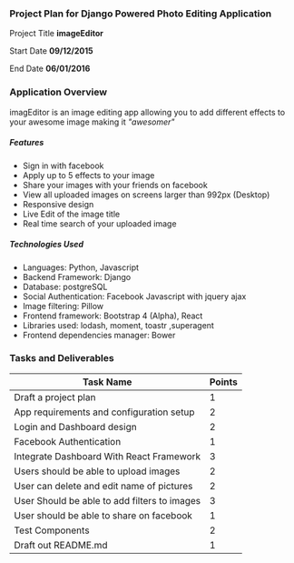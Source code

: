 ### Project Plan for **Django Powered Photo Editing Application**

Project Title
**imageEditor**

Start Date
**09/12/2015**

End Date
**06/01/2016**


### Application Overview

imagEditor is an image editing app allowing you to add different effects to your awesome image making it _"awesomer"_ 

##### Features
- Sign in with facebook
- Apply up to 5 effects to your image
- Share your images with your friends on facebook
- View all uploaded images on screens larger than 992px (Desktop)
- Responsive design
- Live Edit of the image title
- Real time search of your uploaded image

##### Technologies Used
- Languages: Python, Javascript
- Backend Framework: Django
- Database: postgreSQL
- Social Authentication: Facebook Javascript with jquery ajax
- Image filtering: Pillow
- Frontend framework: Bootstrap 4 (Alpha), React
- Libraries used: lodash, moment, toastr ,superagent
- Frontend dependencies manager: Bower


### Tasks and Deliverables

| Task Name |  Points |
| --------- | ------- |
| Draft a project plan    | 1 |
| App requirements and configuration setup | 2 |
| Login and Dashboard design | 2 |
| Facebook Authentication | 1|
| Integrate Dashboard With React Framework | 3 |
| Users should be able to upload images | 2 |
| User can delete and edit name of pictures | 2 |
| User Should be able to add filters to images | 3 |
| User should be able to share on facebook | 1 |
| Test Components | 2 |
| Draft out README.md | 1 |